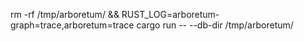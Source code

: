 rm -rf /tmp/arboretum/ && RUST_LOG=arboretum-graph=trace,arboretum=trace cargo run -- --db-dir /tmp/arboretum/
